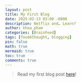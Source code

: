 ```yaml
---
layout: post
title: My First Blog
date: 2025-02-13 03:00 -0800
description: Netflix and… Learn?
author: khoa_pham
categories: [BrainFeed]
tags: [food4thought, blogging]
pin: false
math: true
mermaid: true
toc: true
comments: true
---
```


> Read my first blog post [here](https://isenbergmarketing.wordpress.com/2023/06/12/netflix-and-learn/?fbclid=IwZXh0bgNhZW0CMTEAAR1hEqlSY2sZx2p6ysM-EFkoQkFC4r9FBFxAKLc-z-wHuv3fW_YzuziMpSc_aem_v81C0HMR5vpAzpT02UQxqA)!